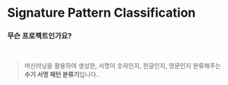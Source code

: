 # Signature Pattern Classification



### 무슨 프로젝트인가요?

<br>

> 머신러닝을 활용하여 생성한, 서명이 숫자인지, 한글인지, 영문인지 분류해주는 **수기 서명 패턴 분류기**입니다..

<br>

